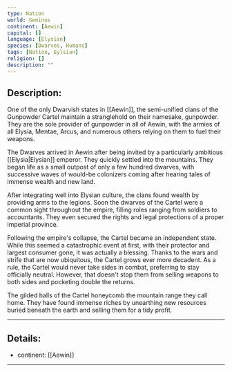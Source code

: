 ```yaml
---
type: Nation
world: Geminos
continent: [Aewin]
capital: []
language: [Elysian]
species: [Dwarves, Humans]
tags: [Nation, Eylsian]
religion: []
description: ""
---
```


## Description:

One of the only Dwarvish states in [[Aewin]], the semi-unified clans of the Gunpowder Cartel maintain a stranglehold on their namesake, gunpowder. They are the sole provider of gunpowder in all of Aewin, with the armies of all Elysia, Mentae, Arcus, and numerous others relying on them to fuel their weapons.

The Dwarves arrived in Aewin after being invited by a particularly ambitious [[Elysia|Elysian]] emperor. They quickly settled into the mountains. They began life as a small outpost of only a few hundred dwarves, with successive waves of would-be colonizers coming after hearing tales of immense wealth and new land. 

After integrating well into Elysian culture, the clans found wealth by providing arms to the legions. Soon the dwarves of the Cartel were a common sight throughout the empire, filling roles ranging from soldiers to accountants. They even secured the rights and legal protections of a proper imperial province.

Following the empire's collapse, the Cartel became an independent state. While this seemed a catastrophic event at first, with their protector and largest consumer gone, it was actually a blessing. Thanks to the wars and strife that are now ubiquitous, the Cartel grows ever more decadent. As a rule, the Cartel would never take sides in combat, preferring to stay officially neutral. However, that doesn't stop them from selling weapons to both sides and pocketing double the returns.

The gilded halls of the Cartel honeycomb the mountain range they call home. They have found immense riches by unearthing new resources buried beneath the earth and selling them for a tidy profit.

---
## Details:
- continent: [[Aewin]]

---




